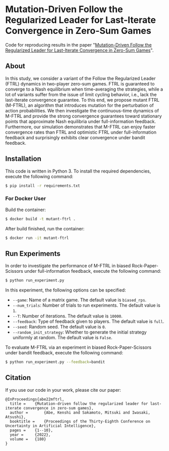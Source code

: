 # Mutation-Driven Follow the Regularized Leader for Last-Iterate Convergence in Zero-Sum Games
Code for reproducing results in the paper "[Mutation-Driven Follow the Regularized Leader for Last-Iterate Convergence in Zero-Sum Games](https://proceedings.mlr.press/v180/abe22a.html)".

## About
In this study, we consider a variant of the Follow the Regularized Leader (FTRL) dynamics in two-player zero-sum games.
FTRL is guaranteed to converge to a Nash equilibrium when time-averaging the strategies, while a lot of variants suffer from the issue of limit cycling behavior, i.e., lack the last-iterate convergence guarantee.
To this end, we propose mutant FTRL (M-FTRL), an algorithm that introduces mutation for the perturbation of action probabilities.
We then investigate the continuous-time dynamics of M-FTRL and provide the strong convergence guarantees toward stationary points that approximate Nash equilibria under full-information feedback.
Furthermore, our simulation demonstrates that M-FTRL can enjoy faster convergence rates than FTRL and optimistic FTRL under full-information feedback and surprisingly exhibits clear convergence under bandit feedback.

## Installation
This code is written in Python 3.
To install the required dependencies, execute the following command:
```bash
$ pip install -r requirements.txt
```

### For Docker User
Build the container:
```bash
$ docker build -t mutant-ftrl .
```
After build finished, run the container:
```bash
$ docker run -it mutant-ftrl
```

## Run Experiments
In order to investigate the performance of M-FTRL in biased Rock-Paper-Scissors under full-information feedback, execute the following command:
```bash
$ python run_experiment.py
```
In this experiment, the following options can be specified:
* `--game`: Name of a matrix game. The default value is `biased_rps`.
* `--num_trials`: Number of trials to run experiments. The default value is `1`.
* `--T`: Number of iterations. The default value is `10000`.
* `--feedback`: Type of feedback given to players. The default value is `full`.
* `--seed`: Random seed. The default value is `0`.
* `--random_init_strategy`: Whether to generate the initial strategy uniformly at random. The default value is `False`.

To evaluate M-FTRL via an experiment in biased Rock-Paper-Scissors under bandit feedback, execute the following command:
```bash
$ python run_experiment.py --feedback=bandit
```

## Citation
If you use our code in your work, please cite our paper:
```
@InProceedings{abe22mftrl,
  title = 	 {Mutation-driven follow the regularized leader for last-iterate convergence in zero-sum games},
  author =       {Abe, Kenshi and Sakamoto, Mitsuki and Iwasaki, Atsushi},
  booktitle = 	 {Proceedings of the Thirty-Eighth Conference on Uncertainty in Artificial Intelligence},
  pages = 	 {1--10},
  year = 	 {2022},
  volume = 	 {180}
}
```